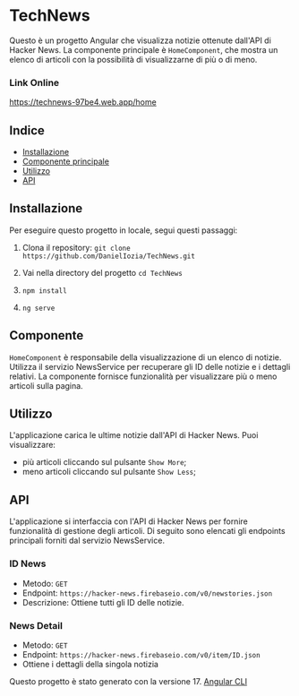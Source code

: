 # TechNews

Questo è un progetto Angular che visualizza notizie ottenute dall'API di Hacker News. La componente principale è `HomeComponent`, che mostra un elenco di articoli con la possibilità di visualizzarne di più o di meno.

### Link Online 
 https://technews-97be4.web.app/home
## Indice

- [Installazione](#installazione)
- [Componente principale](#componente)
- [Utilizzo](#utilizzo)
- [API](#api)

## Installazione

Per eseguire questo progetto in locale, segui questi passaggi:

1. Clona il repository:
   `git clone https://github.com/DanielIozia/TechNews.git`

2. Vai nella directory del progetto `cd TechNews`

3. `npm install`

4. `ng serve`

## Componente

`HomeComponent` è responsabile della visualizzazione di un elenco di notizie. Utilizza il servizio NewsService per recuperare gli ID delle notizie e i dettagli relativi. La componente fornisce funzionalità per visualizzare più o meno articoli sulla pagina.

## Utilizzo

L'applicazione carica le ultime notizie dall'API di Hacker News.
Puoi visualizzare:

- più articoli cliccando sul pulsante `Show More`;
- meno articoli cliccando sul pulsante `Show Less`;

## API

L'applicazione si interfaccia con l'API di Hacker News per fornire funzionalità di gestione degli articoli. Di seguito sono elencati gli endpoints principali forniti dal servizio NewsService.

### ID News

  - Metodo: `GET`
  - Endpoint: `https://hacker-news.firebaseio.com/v0/newstories.json`
  - Descrizione: Ottiene tutti gli ID delle notizie.


### News Detail 
  - Metodo: `GET`
  - Endpoint: `https://hacker-news.firebaseio.com/v0/item/ID.json`
  - Ottiene i dettagli della singola notizia

Questo progetto è stato generato con la versione 17. [Angular CLI](https://github.com/angular/angular-cli)
